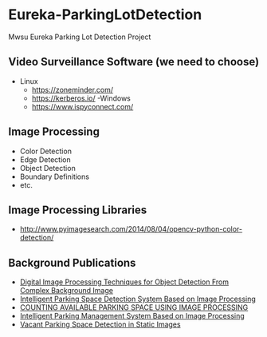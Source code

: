 # Eureka-ParkingLotDetection
Mwsu Eureka Parking Lot Detection Project

## Video Surveillance Software (we need to choose)
- Linux
  - https://zoneminder.com/
  - https://kerberos.io/
-Windows 
  - https://www.ispyconnect.com/
  

## Image Processing
  - Color Detection
  - Edge Detection
  - Object Detection
  - Boundary Definitions
  - etc.
  

## Image Processing Libraries

- http://www.pyimagesearch.com/2014/08/04/opencv-python-color-detection/
    

## Background Publications
  - [Digital Image Processing Techniques for Object Detection From Complex Background Image](./papers/digital_image_processing_object_detection.pdf)
  - [Intelligent Parking Space Detection System Based on Image Processing](./papers/intelligent_system.pdf)
  - [COUNTING AVAILABLE PARKING SPACE USING IMAGE PROCESSING](./papers/counting_available.pdf)
  - [Intelligent Parking Management System Based on Image Processing](./papers/intelligent_management_system.pdf)
  - [Vacant Parking Space Detection in Static Images](./papers/vacant_parking_space_detection.pdf)
